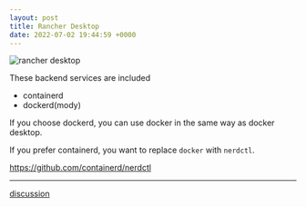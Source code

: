 ```yaml
---
layout: post
title: Rancher Desktop
date: 2022-07-02 19:44:59 +0000
---
```


![rancher desktop](https://rancherdesktop.io/images/logo-Rancher%20Desktop.svg)

These backend services are included

- containerd
- dockerd(mody)

If you choose dockerd, you can use docker in the same way as docker desktop.

If you prefer containerd, you want to replace `docker` with `nerdctl`.

https://github.com/containerd/nerdctl

---
[discussion](https://github.com/junkpiano/til/issues/11)
